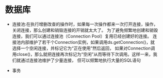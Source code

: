 # 数据库
- 连接池:在执行增删改查的操作时，如果每一次操作都来一次打开连接，操作，关闭连接，那么创建和销毁连接的开销就太大了。
为了避免频繁地创建和销毁连接，我们可以通过连接池（Connection Pool）复用已经创建好的连接。
连接池内部维护了若干个Connection实例，如果调用ds.getConnection()，就选择一个空闲连接，并标记它为“正在使用”然后返回，
如果对Connection调用close()，那么就把连接再次标记为“空闲”从而等待下次调用。这样一来，我们就通过连接池维护了少量连接，
但可以频繁地执行大量的SQL语句

- 事务